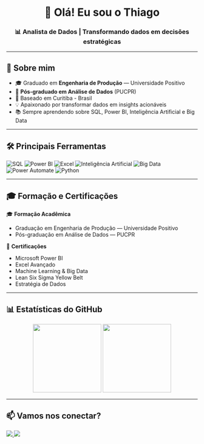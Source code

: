 <!-- Título com animação -->
<h1 align="center">👋 Olá! Eu sou o Thiago</h1>
<h3 align="center">📊 Analista de Dados | Transformando dados em decisões estratégicas</h3>

---

## 🚀 Sobre mim
- 🎓 Graduado em **Engenharia de Produção** — Universidade Positivo
- 🎯 **Pós-graduado em Análise de Dados** (PUCPR)
- 📍 Baseado em Curitiba - Brasil
- 💡 Apaixonado por transformar dados em insights acionáveis
- 📚 Sempre aprendendo sobre SQL, Power BI, Inteligência Artificial e Big Data

---

## 🛠️ Principais Ferramentas

![SQL](https://img.shields.io/badge/SQL-316192?style=for-the-badge&logo=postgresql&logoColor=white)
![Power BI](https://img.shields.io/badge/Power%20BI-F2C811?style=for-the-badge&logo=power-bi&logoColor=black)
![Excel](https://img.shields.io/badge/Excel-217346?style=for-the-badge&logo=microsoft-excel&logoColor=white)
![Inteligência Artificial](https://img.shields.io/badge/IA-102230?style=for-the-badge&logo=openai&logoColor=white)
![Big Data](https://img.shields.io/badge/Big%20Data-0B5394?style=for-the-badge&logo=apachehadoop&logoColor=white)
![Power Automate](https://img.shields.io/badge/Power%20Automate-0066FF?style=for-the-badge&logo=powerautomate&logoColor=white)
![Python](https://img.shields.io/badge/Python-FFD43B?style=for-the-badge&logo=python&logoColor=blue)

---

## 🎓 Formação e Certificações

🎓 **Formação Acadêmica**
- Graduação em Engenharia de Produção — Universidade Positivo
- Pós-graduação em Análise de Dados — PUCPR

🏅 **Certificações**
- Microsoft Power BI
- Excel Avançado
- Machine Learning & Big Data
- Lean Six Sigma Yellow Belt
- Estratégia de Dados

---

## 📊 Estatísticas do GitHub

<div align="center">
  <img height="180em" src="https://github-readme-stats.vercel.app/api?username=ThiagoVinicius2&show_icons=true&theme=dracula&count_private=true"/>
  <img height="180em" src="https://github-readme-stats.vercel.app/api/top-langs/?username=ThiagoVinicius2&layout=compact&langs_count=7&theme=dracula"/>
</div>

---

## 📫 Vamos nos conectar?
<p align="left">
  <a href="www.linkedin.com/in/thiagovinicius1" target="_blank">
    <img src="https://img.shields.io/badge/LinkedIn-0077b5?style=for-the-badge&logo=linkedin&logoColor=white"/>
  </a>
  <a href="mailto:thiagoo_2662@outlook.com" target="_blank">
    <img src="https://img.shields.io/badge/Email-D14836?style=for-the-badge&logo=gmail&logoColor=white"/>
  </a>
</p>
